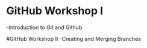 # GitHub Workshop I
-Introduction to Git and Github

#GitHub Workshop II
-Creating and Merging Branches
